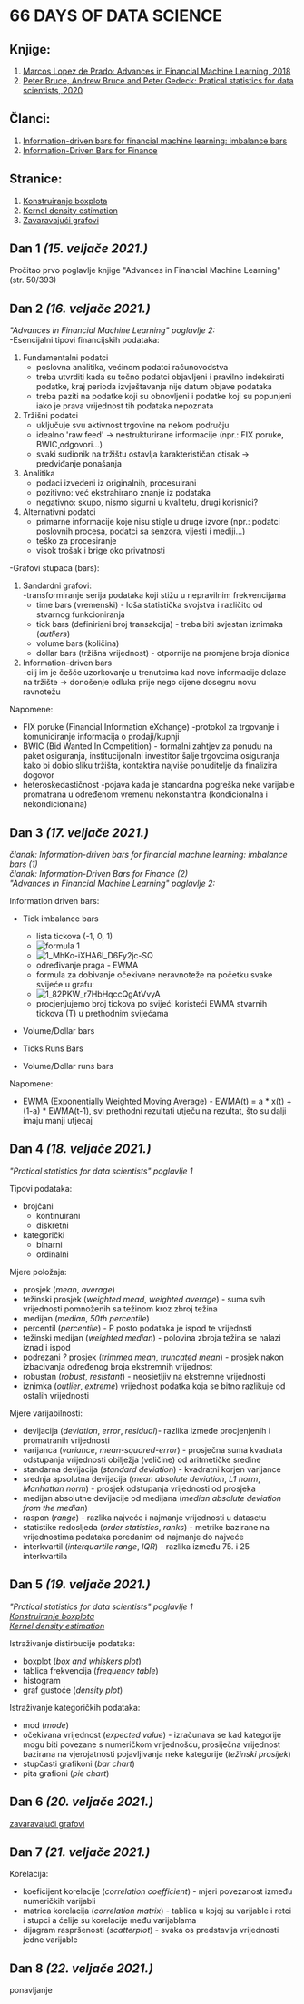 # 66 DAYS OF DATA SCIENCE

## **Knjige:**
1. [Marcos Lopez de Prado: Advances in Financial Machine Learning, 2018](https://www.amazon.com/Advances-Financial-Machine-Learning-Marcos/dp/1119482089)  
2. [Peter Bruce, Andrew Bruce and Peter Gedeck: Pratical statistics for data scientists, 2020](https://www.amazon.com/Practical-Statistics-Data-Scientists-Essential/dp/149207294X)

## **Članci:**  
1. [Information-driven bars for financial machine learning: imbalance bars](https://towardsdatascience.com/information-driven-bars-for-financial-machine-learning-imbalance-bars-dda9233058f0)  
2. [Information-Driven Bars for Finance](https://towardsdatascience.com/information-driven-bars-for-finance-c2b1992da04d)  

## **Stranice:**  
1. [Konstruiranje boxplota](https://www.oswego.edu/~srp/stats/bp_con.htm)  
2. [Kernel density estimation](https://mathisonian.github.io/kde/) 
3. [Zavaravajući grafovi](https://en.wikipedia.org/wiki/Misleading_graph)   

## **Dan 1** *(15. veljače 2021.)*  
Pročitao prvo poglavlje knjige "Advances in Financial Machine Learning" (str. 50/393)

## **Dan 2** *(16. veljače 2021.)*  
*"Advances in Financial Machine Learning" poglavlje 2:*  
-Esencijalni tipovi financijskih podataka:  
1. Fundamentalni podatci  
   + poslovna analitika, većinom podatci računovodstva  
   + treba utvrditi kada su točno podatci objavljeni i pravilno indeksirati podatke, kraj perioda izvještavanja nije datum objave podataka  
   + treba paziti na podatke koji su obnovljeni i podatke koji su popunjeni iako je prava vrijednost tih podataka nepoznata  
2. Tržišni podatci  
   + uključuje svu aktivnost trgovine na nekom području  
   + idealno 'raw feed' -> nestrukturirane informacije (npr.: FIX poruke, BWIC¸odgovori...)
   + svaki sudionik na tržištu ostavlja karakterističan otisak -> predviđanje ponašanja  
3. Analitika  
   + podaci izvedeni iz originalnih, procesuirani  
   + pozitivno: već ekstrahirano znanje iz podataka  
   + negativno: skupo, nismo sigurni u kvalitetu, drugi korisnici?  
4. Alternativni podatci  
   + primarne informacije koje nisu stigle u druge izvore (npr.: podatci poslovnih procesa, podatci sa senzora, vijesti i mediji...)  
   + teško za procesiranje  
   + visok trošak i brige oko privatnosti

-Grafovi stupaca (bars):  
   1. Sandardni grafovi:  
   -transformiranje serija podataka koji stižu u nepravilnim frekvencijama
      + time bars (vremenski) - loša statistička svojstva i različito od stvarnog funkcioniranja  
      + tick bars (definiriani broj transakcija) - treba biti svjestan iznimaka (*outliers*)  
      + volume bars (količina)  
      + dollar bars (tržišna vrijednost) - otpornije na promjene broja dionica  
   2. Information-driven bars  
   -cilj im je češće uzorkovanje u trenutcima kad nove informacije dolaze na tržište -> donošenje odluka prije nego cijene dosegnu novu ravnotežu   

Napomene:  
   + FIX poruke (Financial Information eXchange) -protokol za trgovanje i komuniciranje informacija o prodaji/kupnji  
   + BWIC (Bid Wanted In Competition) - formalni zahtjev za ponudu na paket osiguranja, institucijonalni investitor šalje trgovcima osiguranja kako bi dobio sliku tržišta, kontaktira najviše ponuditelje da finalizira dogovor  
   + heteroskedastičnost -pojava kada je standardna pogreška neke varijable promatrana u određenom vremenu nekonstantna (kondicionalna i nekondicionalna) 

## **Dan 3** *(17. veljače 2021.)*  
*članak: Information-driven bars for financial machine learning: imbalance bars (1)  
članak: Information-Driven Bars for Finance (2)  
"Advances in Financial Machine Learning" poglavlje 2:*

Information driven bars:  
   + Tick imbalance bars 
     + lista tickova (-1, 0, 1)  
     + ![formula 1](https://user-images.githubusercontent.com/59167006/108177118-18cf2000-7103-11eb-9ecb-3b4eb79062e6.jpeg)  
     + ![1_MhKo-iXHA6l_D6Fy2jc-SQ](https://user-images.githubusercontent.com/59167006/108177466-9430d180-7103-11eb-8f22-f223306cfd0e.jpeg)  
     + određivanje praga - EWMA  
     + formula za dobivanje očekivane neravnoteže na početku svake svijeće u grafu:  
     + ![1_82PKW_r7HbHqccQgAtVvyA](https://user-images.githubusercontent.com/59167006/108182619-7d8d7900-7109-11eb-81f6-d0a5c5959a4c.jpeg)  
     + procjenjujemo broj tickova po svijeći koristeći EWMA stvarnih tickova (T) u prethodnim svijećama  

   + Volume/Dollar bars  
   + Ticks Runs Bars  
   + Volume/Dollar runs bars  

Napomene:  
   + EWMA (Exponentially Weighted Moving Average) - EWMA(t) = a * x(t) + (1-a) * EWMA(t-1), svi prethodni rezultati utječu na rezultat, što su dalji imaju manji utjecaj  
   
## **Dan 4** *(18. veljače 2021.)*
*"Pratical statistics for data scientists" poglavlje 1*  

Tipovi podataka:  
   + brojčani  
      + kontinuirani  
      + diskretni  
   + kategorički  
      + binarni
      + ordinalni  

Mjere položaja:  
   + prosjek (*mean*, *average*)  
   + težinski prosjek (*weighted mead*, *weighted average*) - suma svih vrijednosti pomnoženih sa težinom kroz zbroj težina  
   + medijan (*median*, *50th percentile*)  
   + percentil (*percentile*) - P posto podataka je ispod te vrijednsti  
   + težinski medijan (*weighted median*) - polovina zbroja težina se nalazi iznad i ispod  
   + podrezani *?* prosjek (*trimmed mean*, *truncated mean*) - prosjek nakon izbacivanja određenog broja ekstremnih vrijednost  
   + robustan (*robust*, *resistant*) - neosjetljiv na ekstremne vrijednosti  
   + iznimka (*outlier*, *extreme*) vrijednost podatka koja se bitno razlikuje od ostalih vrijednosti  

Mjere varijabilnosti:  
   + devijacija (*deviation*, *error*, *residual*)- razlika izmeđe procjenjenih i promatranih vrijednosti  
   + varijanca (*variance*, *mean-squared-error*) - prosječna suma kvadrata odstupanja vrijednosti obilježja (veličine) od aritmetičke sredine  
   + standarna devijacija (*standard deviation*) - kvadratni korjen varijance  
   + srednja apsolutna devijacija (*mean absolute deviation*, *L1 norm*, *Manhattan norm*) - prosjek odstupanja vrijednosti od prosjeka  
   + medijan absolutne devijacije od medijana (*median absolute deviation from the median*)  
   + raspon (*range*) - razlika najveće i najmanje vrijednosti u datasetu  
   + statistike redosljeda (*order statistics*, *ranks*) - metrike bazirane na vrijednostima podataka poredanim od najmanje do najveće  
   + interkvartil (*interquartile range*, *IQR*) - razlika između 75. i 25 interkvartila  

## **Dan 5** *(19. veljače 2021.)*  
*"Pratical statistics for data scientists" poglavlje 1*   
*[Konstruiranje boxplota](https://www.oswego.edu/~srp/stats/bp_con.htm)*  
*[Kernel density estimation](https://mathisonian.github.io/kde/)*  

Istraživanje distirbucije podataka:  
   + boxplot (*box and whiskers plot*)  
   + tablica frekvencija (*frequency table*)  
   + histogram
   + graf gustoće (*density plot*)

Istraživanje kategoričkih podataka:  
   + mod (*mode*)  
   + očekivana vrijednost (*expected value*) - izračunava se kad kategorije mogu biti povezane s numeričkom vrijednošću, prosiječna vrijednost bazirana na vjerojatnosti pojavljivanja neke kategorije (*težinski prosijek*)  
   + stupčasti grafikoni (*bar chart*)  
   + pita grafioni (*pie chart*)  

## **Dan 6** *(20. veljače 2021.)*   
[zavaravajući grafovi](https://en.wikipedia.org/wiki/Misleading_graph)  

## **Dan 7** *(21. veljače 2021.)*   
Korelacija:  
   + koeficijent korelacije (*correlation coefficient*) - mjeri povezanost između numeričkih varijabli  
   + matrica korelacija (*correlation matrix*) - tablica u kojoj su varijable i retci i stupci a ćelije su korelacije među varijablama  
   + dijagram raspršenosti (*scatterplot*) - svaka os predstavlja vrijednosti jedne varijable  

## **Dan 8** *(22. veljače 2021.)*  
ponavljanje  





   
